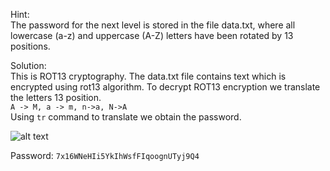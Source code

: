 Hint:<br> The password for the next level is stored in the file data.txt, where all lowercase (a-z) and uppercase (A-Z) letters have been rotated by 13 positions.

Solution:<br>
This is ROT13 cryptography.
The data.txt file contains text which is encrypted using rot13 algorithm.
To decrypt ROT13 encryption we translate the letters 13 position.<br>
```A -> M, a -> m, n->a, N->A```<br>
Using ```tr``` command to translate we obtain the password.

![alt text](image.png)

Password: ```7x16WNeHIi5YkIhWsfFIqoognUTyj9Q4```